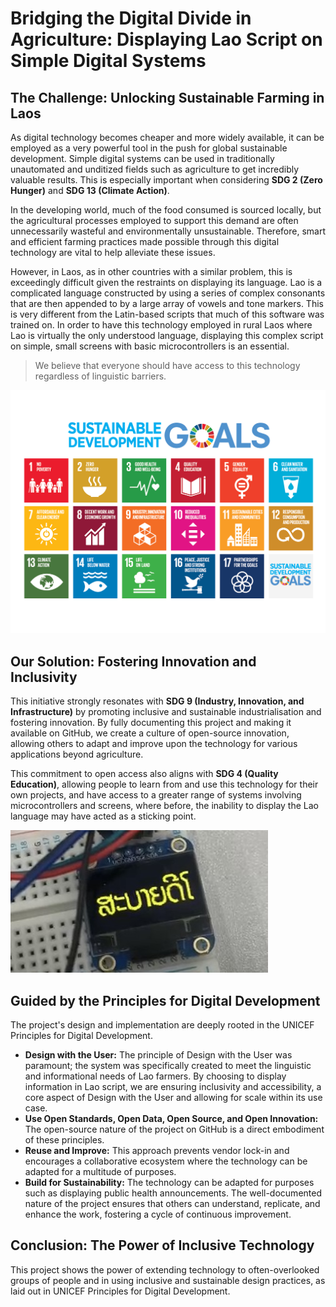 # Bridging the Digital Divide in Agriculture: Displaying Lao Script on Simple Digital Systems

## The Challenge: Unlocking Sustainable Farming in Laos

As digital technology becomes cheaper and more widely available, it can be employed as a very powerful tool in the push for global sustainable development. Simple digital systems can be used in traditionally unautomated and unditized fields such as agriculture to get incredibly valuable results. This is especially important when considering **SDG 2 (Zero Hunger)** and **SDG 13 (Climate Action)**.

In the developing world, much of the food consumed is sourced locally, but the agricultural processes employed to support this demand are often unnecessarily wasteful and environmentally unsustainable. Therefore, smart and efficient farming practices made possible through this digital technology are vital to help alleviate these issues.

However, in Laos, as in other countries with a similar problem, this is exceedingly difficult given the restraints on displaying its language. Lao is a complicated language constructed by using a series of complex consonants that are then appended to by a large array of vowels and tone markers. This is very different from the Latin-based scripts that much of this software was trained on. In order to have this technology employed in rural Laos where Lao is virtually the only understood language, displaying this complex script on simple, small screens with basic microcontrollers is an essential.

> We believe that everyone should have access to this technology regardless of linguistic barriers.

![The Sustainable Development Goals](./assets/SDG_image.png)

## Our Solution: Fostering Innovation and Inclusivity

This initiative strongly resonates with **SDG 9 (Industry, Innovation, and Infrastructure)** by promoting inclusive and sustainable industrialisation and fostering innovation. By fully documenting this project and making it available on GitHub, we create a culture of open-source innovation, allowing others to adapt and improve upon the technology for various applications beyond agriculture.

This commitment to open access also aligns with **SDG 4 (Quality Education)**, allowing people to learn from and use this technology for their own projects, and have access to a greater range of systems involving microcontrollers and screens, where before, the inability to display the Lao language may have acted as a sticking point.

![The solution - clear and readable Lao script on a simple digital display](./assets/Lao_text_on_screen.jpeg)

## Guided by the Principles for Digital Development

The project's design and implementation are deeply rooted in the UNICEF Principles for Digital Development.

* **Design with the User:** The principle of Design with the User was paramount; the system was specifically created to meet the linguistic and informational needs of Lao farmers. By choosing to display information in Lao script, we are ensuring inclusivity and accessibility, a core aspect of Design with the User and allowing for scale within its use case.
* **Use Open Standards, Open Data, Open Source, and Open Innovation:** The open-source nature of the project on GitHub is a direct embodiment of these principles.
* **Reuse and Improve:** This approach prevents vendor lock-in and encourages a collaborative ecosystem where the technology can be adapted for a multitude of purposes.
* **Build for Sustainability:** The technology can be adapted for purposes such as displaying public health announcements. The well-documented nature of the project ensures that others can understand, replicate, and enhance the work, fostering a cycle of continuous improvement.

## Conclusion: The Power of Inclusive Technology

This project shows the power of extending technology to often-overlooked groups of people and in using inclusive and sustainable design practices, as laid out in UNICEF Principles for Digital Development.
